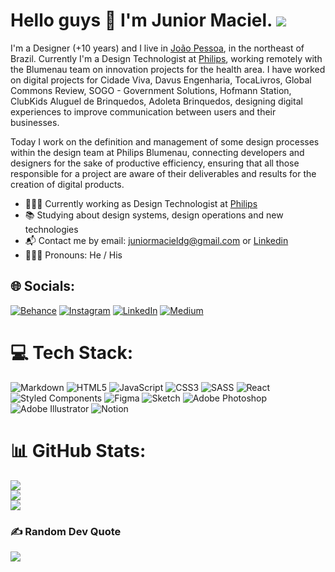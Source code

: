 # Hello guys 👋 I'm Junior Maciel. [![](https://visitcount.itsvg.in/api?id=junior-maciel&icon=0&color=4)](https://visitcount.itsvg.in)

<!--
**junior-maciel/junior-maciel** is a ✨ _special_ ✨ repository because its `README.md` (this file) appears on your GitHub profile.-->

I'm a Designer (+10 years) and I live in [João Pessoa](https://pt.wikipedia.org/wiki/Jo%C3%A3o_Pessoa), in the northeast of Brazil. Currently I'm a Design Technologist at [Philips](https://www.philips.com/global), working remotely with the Blumenau team on innovation projects for the health area. I have worked on digital projects for Cidade Viva, Davus Engenharia, TocaLivros, Global Commons Review, SOGO - Government Solutions, Hofmann Station, ClubKids Aluguel de Brinquedos, Adoleta Brinquedos, designing digital experiences to improve communication between users and their businesses.

Today I work on the definition and management of some design processes within the design team at Philips Blumenau, connecting developers and designers for the sake of productive efficiency, ensuring that all those responsible for a project are aware of their deliverables and results for the creation of digital products.

- 👨🏻‍💻 Currently working as Design Technologist at [Philips](https://www.philips.com/global)
- 📚 Studying about design systems, design operations and new technologies
- 📬 Contact me by email: [juniormacieldg@gmail.com](mailto:juniormacieldg@gmail.com) or [Linkedin](https://www.linkedin.com/in/juniordesigner/)
- 🙋🏻‍♂️ Pronouns: He / His

## 🌐 Socials:
[![Behance](https://img.shields.io/badge/Behance-1769ff?logo=behance&logoColor=white)](https://behance.net/juniormaciel) [![Instagram](https://img.shields.io/badge/Instagram-%23E4405F.svg?logo=Instagram&logoColor=white)](https://instagram.com/juniormaciel.dsgn) [![LinkedIn](https://img.shields.io/badge/LinkedIn-%230077B5.svg?logo=linkedin&logoColor=white)](https://linkedin.com/in/juniordesigner) [![Medium](https://img.shields.io/badge/Medium-12100E?logo=medium&logoColor=white)](https://medium.com/@juniordesigner) 

# 💻 Tech Stack:
![Markdown](https://img.shields.io/badge/markdown-%23000000.svg?style=for-the-badge&logo=markdown&logoColor=white) ![HTML5](https://img.shields.io/badge/html5-%23E34F26.svg?style=for-the-badge&logo=html5&logoColor=white) ![JavaScript](https://img.shields.io/badge/javascript-%23323330.svg?style=for-the-badge&logo=javascript&logoColor=%23F7DF1E) ![CSS3](https://img.shields.io/badge/css3-%231572B6.svg?style=for-the-badge&logo=css3&logoColor=white) ![SASS](https://img.shields.io/badge/SASS-hotpink.svg?style=for-the-badge&logo=SASS&logoColor=white) ![React](https://img.shields.io/badge/react-%2320232a.svg?style=for-the-badge&logo=react&logoColor=%2361DAFB) ![Styled Components](https://img.shields.io/badge/styled--components-DB7093?style=for-the-badge&logo=styled-components&logoColor=white) 	![Figma](https://img.shields.io/badge/figma-%23F24E1E.svg?style=for-the-badge&logo=figma&logoColor=white) ![Sketch](https://img.shields.io/badge/Sketch-FFB387?style=for-the-badge&logo=sketch&logoColor=black) ![Adobe Photoshop](https://img.shields.io/badge/adobephotoshop-%2331A8FF.svg?style=for-the-badge&logo=adobephotoshop&logoColor=white) ![Adobe Illustrator](https://img.shields.io/badge/adobeillustrator-%23FF9A00.svg?style=for-the-badge&logo=adobeillustrator&logoColor=white) ![Notion](https://img.shields.io/badge/Notion-%23000000.svg?style=for-the-badge&logo=notion&logoColor=white)
# 📊 GitHub Stats:
![](https://github-readme-stats.vercel.app/api?username=junior-maciel&theme=dark&hide_border=true&include_all_commits=false&count_private=true)<br/>
![](https://github-readme-streak-stats.herokuapp.com/?user=junior-maciel&theme=dark&hide_border=true)<br/>
![](https://github-readme-stats.vercel.app/api/top-langs/?username=junior-maciel&theme=dark&hide_border=true&include_all_commits=false&count_private=true&layout=compact)

### ✍️ Random Dev Quote
![](https://quotes-github-readme.vercel.app/api?type=vetical&theme=radical)

